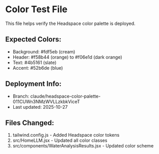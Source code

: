 # Color Test File

This file helps verify the Headspace color palette is deployed.

## Expected Colors:
- Background: #fdf5eb (cream)
- Header: #f58b44 (orange) to #f06e1d (dark orange)
- Text: #4b5161 (slate)
- Accent: #52b6de (blue)

## Deployment Info:
- Branch: claude/headspace-color-palette-011CUWn3NMzWVLLzkbkViceT
- Last updated: 2025-10-27

## Files Changed:
1. tailwind.config.js - Added Headspace color tokens
2. src/HomeLLM.jsx - Updated all color classes
3. src/components/WaterAnalysisResults.jsx - Updated color scheme

